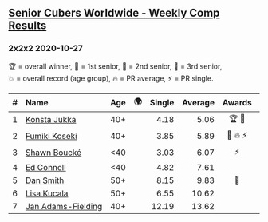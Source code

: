 <style>table {white-space: nowrap;}</style>
<link rel="stylesheet" type="text/css" href="/scw-comp/css/flags.css" />

## [Senior Cubers Worldwide - Weekly Comp Results](/scw-comp/results/)
### 2x2x2 2020-10-27

<span style="white-space: nowrap;">🏆 = overall winner</span>, <span style="white-space: nowrap;">🥇 = 1st senior</span>, <span style="white-space: nowrap;">🥈 = 2nd senior</span>, <span style="white-space: nowrap;">🥉 = 3rd senior</span>, <span style="white-space: nowrap;">💥 = overall record (age group)</span>, <span style="white-space: nowrap;">🔥 = PR average</span>, <span style="white-space: nowrap;">⚡ = PR single</span>.

| # | Name | Age | 🌍 | Single | Average | Awards | Solve 1 | Solve 2 | Solve 3 | Solve 4 | Solve 5 | Video |
| :--: | :-- | :--: | :--: | --: | --: | :--: | --: | --: | --: | --: | --: | :-- |
| 1 | [Konsta Jukka](../../persons/konsta_jukka/222.md) | 40+ | <i class="flag flag-FI" /> | 4.18 | 5.06 | 🏆 🥇 | 4.18 | 4.79 | 5.17 | 5.21 | 6.18 | [Desktop](https://www.facebook.com/events/814285582657691/permalink/818979362188313) / [Mobile](https://m.facebook.com/events/814285582657691?view=permalink&id=818979362188313) |
| 2 | [Fumiki Koseki](../../persons/fumiki_koseki/222.md) | 40+ | <i class="flag flag-JP" /> | 3.85 | 5.89 | 🥈 🔥 ⚡ | 6.88 | 3.85 | 4.75 | 6.05 | 7.40 | [Desktop](https://www.facebook.com/events/814285582657691/permalink/817775002308749) / [Mobile](https://m.facebook.com/events/814285582657691?view=permalink&id=817775002308749) |
| 3 | [Shawn Boucké](../../persons/shawn_boucke/222.md) | <40 | <i class="flag flag-US" /> | 3.03 | 6.07 | ⚡ | 6.28 | 5.69 | 7.41 | 3.03 | 6.25 | [Desktop](https://www.facebook.com/events/814285582657691/permalink/815764009176515) / [Mobile](https://m.facebook.com/events/814285582657691?view=permalink&id=815764009176515) |
| 4 | [Ed Connell](../../persons/ed_connell/222.md) | <40 | <i class="flag flag-IE" /> | 4.82 | 7.61 |  | 8.57 | 7.58 | 6.69 | 4.82 | 13.22 | [Desktop](https://www.facebook.com/events/2645965315652815/permalink/2669695416613138) / [Mobile](https://m.facebook.com/events/2645965315652815?view=permalink&id=2669695416613138) |
| 5 | [Dan Smith](../../persons/dan_smith/222.md) | 50+ | <i class="flag flag-US" /> | 8.15 | 9.83 | 🥉 | 10.05 | 8.15 | 10.07 | 9.37 | 12.87 | [Desktop](https://www.facebook.com/events/814285582657691/permalink/820054678747448) / [Mobile](https://m.facebook.com/events/814285582657691?view=permalink&id=820054678747448) |
| 6 | [Lisa Kucala](../../persons/lisa_kucala/222.md) | 50+ | <i class="flag flag-US" /> | 6.55 | 10.62 |  | 8.73 | 16.48 | 9.68 | 6.55 | 13.46 | [Desktop](https://www.facebook.com/events/814285582657691/permalink/820096208743295) / [Mobile](https://m.facebook.com/events/814285582657691?view=permalink&id=820096208743295) |
| 7 | [Jan Adams-Fielding](../../persons/jan_adams_fielding/222.md) | 40+ | <i class="flag flag-GB" /> | 12.19 | 13.62 |  | 14.77 | 14.80 | 13.15 | 12.19 | 12.94 | [Desktop](https://www.facebook.com/events/814285582657691/permalink/819962135423369) / [Mobile](https://m.facebook.com/events/814285582657691?view=permalink&id=819962135423369) |

<!-- Global site tag (gtag.js) - Google Analytics -->
<script async src="https://www.googletagmanager.com/gtag/js?id=UA-86348435-3"></script>
<script>window.dataLayer = window.dataLayer || []; function gtag() {dataLayer.push(arguments);} gtag('js', new Date()); gtag('config', 'UA-86348435-3');</script>
